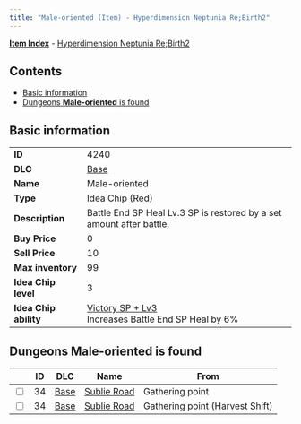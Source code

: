 ```yaml
---
title: "Male-oriented (Item) - Hyperdimension Neptunia Re;Birth2"
---
```


[**Item Index**](/neptunia/rb2/item/index.html) - [Hyperdimension Neptunia Re;Birth2](/neptunia/rb2)

## Contents

- [Basic information](#basic-information)
- [Dungeons **Male-oriented** is found](#dungeons-male-oriented-is-found)

## Basic information

|   |   |
| -- | -- |
| **ID** | 4240 |
| **DLC** | [Base](/neptunia/rb2/dlc/0-base.html) |
| **Name** | Male-oriented |
| **Type** | Idea Chip (Red) |
| **Description** | Battle End SP Heal Lv.3 SP is restored by a set amount after battle. |
| **Buy Price** | 0 |
| **Sell Price** | 10 |
| **Max inventory** | 99 |
| **Idea Chip level** | 3 |
| **Idea Chip ability** | [Victory SP + Lv3](/neptunia/rb2/ability/0-9639-victory-sp-lv3.html)<br />Increases Battle End SP Heal by 6% |

## Dungeons **Male-oriented** is found

|    | ID | DLC | Name | From |
| -- | -- | --- | ---- | ---- |
| <input type="checkbox" id="rb2-dungeon-0-34" class="trackbox" /> | 34 | [Base](/neptunia/rb2/dlc/0-base.html) | [Sublie Road](/neptunia/rb2/dungeon/0-34-sublie-road.html) | Gathering point |
| <input type="checkbox" id="rb2-dungeon-0-34" class="trackbox" /> | 34 | [Base](/neptunia/rb2/dlc/0-base.html) | [Sublie Road](/neptunia/rb2/dungeon/0-34-sublie-road.html) | Gathering point (Harvest Shift) |